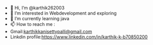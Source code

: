 - 👋 Hi, I’m @karthik262003
- 👀 I’m interested in Webdevelopment and exploring
- 🌱 I’m currently learning java
- 📫 How to reach me :
- Gmail:karthikkanisettypalli@gmail.com
- Linkdin profile:https://www.linkedin.com/in/karthik-k-b70850200

<!---
karthik262003/karthik262003 is a ✨ special ✨ repository because its `README.md` (this file) appears on your GitHub profile.
You can click the Preview link to take a look at your changes.
--->
